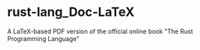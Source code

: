 # rust-lang_Doc-LaTeX
A LaTeX-based PDF version of the official online book "The Rust Programming Language"
